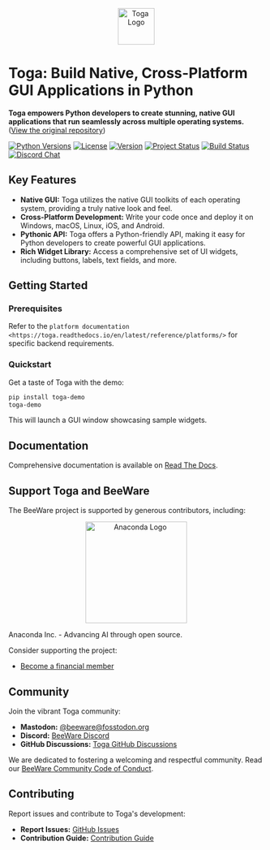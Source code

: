 <p align="center">
  <img src="https://beeware.org/project/toga/toga.png" alt="Toga Logo" width="72"/>
</p>

# Toga: Build Native, Cross-Platform GUI Applications in Python

**Toga empowers Python developers to create stunning, native GUI applications that run seamlessly across multiple operating systems.**  ([View the original repository](https://github.com/beeware/toga))

[![Python Versions](https://img.shields.io/pypi/pyversions/toga.svg)](https://pypi.python.org/pypi/toga)
[![License](https://img.shields.io/pypi/l/toga.svg)](https://github.com/beeware/toga/blob/main/LICENSE)
[![Version](https://img.shields.io/pypi/v/toga.svg)](https://pypi.python.org/pypi/toga)
[![Project Status](https://img.shields.io/pypi/status/toga.svg)](https://pypi.python.org/pypi/toga)
[![Build Status](https://github.com/beeware/toga/workflows/CI/badge.svg?branch=main)](https://github.com/beeware/toga/actions)
[![Discord Chat](https://img.shields.io/discord/836455665257021440?label=Discord%20Chat&logo=discord&style=plastic)](https://beeware.org/bee/chat/)

## Key Features

*   **Native GUI:** Toga utilizes the native GUI toolkits of each operating system, providing a truly native look and feel.
*   **Cross-Platform Development:** Write your code once and deploy it on Windows, macOS, Linux, iOS, and Android.
*   **Pythonic API:** Toga offers a Python-friendly API, making it easy for Python developers to create powerful GUI applications.
*   **Rich Widget Library:** Access a comprehensive set of UI widgets, including buttons, labels, text fields, and more.

## Getting Started

### Prerequisites

Refer to the `platform documentation <https://toga.readthedocs.io/en/latest/reference/platforms/>` for specific backend requirements.

### Quickstart

Get a taste of Toga with the demo:

```bash
pip install toga-demo
toga-demo
```

This will launch a GUI window showcasing sample widgets.

## Documentation

Comprehensive documentation is available on [Read The Docs](https://toga.readthedocs.io).

## Support Toga and BeeWare

The BeeWare project is supported by generous contributors, including:

<p align="center">
  <a href="https://anaconda.com/"><img src="https://beeware.org/community/members/anaconda/anaconda-large.png" alt="Anaconda Logo" width="200"/></a>
</p>
Anaconda Inc. - Advancing AI through open source.

Consider supporting the project:
*   [Become a financial member](https://beeware.org/community/members/)

## Community

Join the vibrant Toga community:

*   **Mastodon:** [@beeware@fosstodon.org](https://fosstodon.org/@beeware)
*   **Discord:** [BeeWare Discord](https://beeware.org/bee/chat/)
*   **GitHub Discussions:** [Toga GitHub Discussions](https://github.com/beeware/toga/discussions)

We are dedicated to fostering a welcoming and respectful community.  Read our [BeeWare Community Code of Conduct](https://beeware.org/community/behavior/).

## Contributing

Report issues and contribute to Toga's development:

*   **Report Issues:** [GitHub Issues](https://github.com/beeware/toga/issues)
*   **Contribution Guide:** [Contribution Guide](https://toga.readthedocs.io/en/latest/how-to/contribute/index.html)